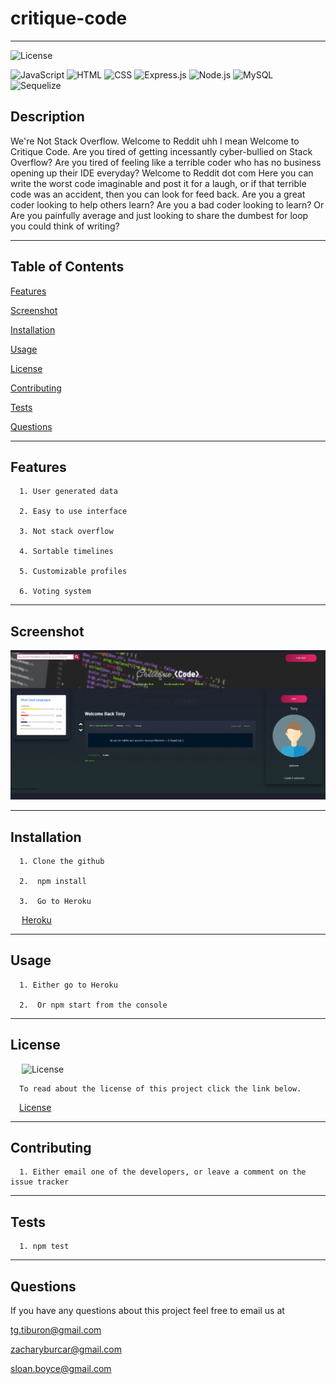 # critique-code
---

  ![License](https://img.shields.io/github/license/burcarz/critique-code?style=flat-square)
  
  ![JavaScript](https://img.shields.io/badge/JavaScript-F7DF1E?style=for-the-badge&logo=javascript&logoColor=black) 
  ![HTML](https://img.shields.io/badge/HTML-239120?style=for-the-badge&logo=html5&logoColor=white) 
  ![CSS](https://img.shields.io/badge/CSS-239120?&style=for-the-badge&logo=css3&logoColor=white) 
  ![Express.js](https://img.shields.io/badge/express.js-%23404d59.svg?style=for-the-badge&logo=express&logoColor=%2361DAFB) 
  ![Node.js](https://img.shields.io/badge/Node.js-43853D?style=for-the-badge&logo=node.js&logoColor=white) 
  ![MySQL](https://img.shields.io/badge/mysql-%2300f.svg?style=for-the-badge&logo=mysql&logoColor=white) 
  ![Sequelize](https://img.shields.io/badge/Sequelize-52B0E7?style=for-the-badge&logo=Sequelize&logoColor=white) 
## Description

We're Not Stack Overflow. Welcome to Reddit uhh I mean Welcome to Critique Code. Are you tired of getting incessantly cyber-bullied on Stack Overflow? Are you tired of feeling like a terrible coder who has no business opening up their IDE everyday? Welcome to Reddit dot com Here you can write the worst code imaginable and post it for a laugh, or if that terrible code was an accident, then you can look for feed back. Are you a great coder looking to help others learn? Are you a bad coder looking to learn? Or Are you painfully average and just looking to share the dumbest for loop you could think of writing?

---
  ## Table of Contents

  [Features](#features)

  [Screenshot](#screenshot)

  [Installation](#installation)
    
  [Usage](#usage)
    
  [License](#license)
    
  [Contributing](#contributing)
    
  [Tests](#tests)

  [Questions](#questions)
  
  

---

## Features

      1. User generated data 

      2. Easy to use interface 

      3. Not stack overflow 

      4. Sortable timelines 

      5. Customizable profiles 

      6. Voting system 
---

## Screenshot 
  ![](critique-code.PNG)
  
  

  ---

  ## Installation

      1. Clone the github 

      2.  npm install 

      3.  Go to Heroku 

  &emsp; [Heroku](https://critique-code.herokuapp.com/)
   
---
  ## Usage

      1. Either go to Heroku 

      2.  Or npm start from the console 


  ---
  ## License 

  &emsp; ![License](https://img.shields.io/github/license/burcarz/critique-code?style=flat-square)

      To read about the license of this project click the link below.

  &emsp;[License](https://github.com/burcarz/critique-code/blob/main/LICENSE) 

  ---
  ## Contributing

      1. Either email one of the developers, or leave a comment on the issue tracker 
---
  ## Tests
      1. npm test 

---
## Questions

If you have any questions about this project feel free to email us at

 <tg.tiburon@gmail.com>     

 <zacharyburcar@gmail.com>

 <sloan.boyce@gmail.com>  







